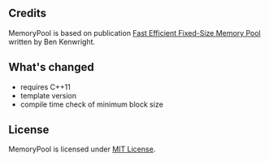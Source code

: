 ## Credits

MemoryPool is based on publication [Fast Efficient Fixed-Size Memory Pool](http://www.thinkmind.org/index.php?view=article&articleid=computation_tools_2012_1_10_80006) written by Ben Kenwright.

## What's changed

* requires C++11
* template version
* compile time check of minimum block size

## License

MemoryPool is licensed under [MIT License](./LICENSE).
